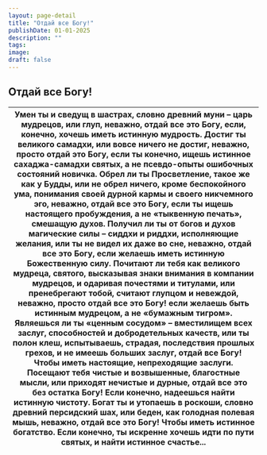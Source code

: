 ```yaml
---
layout: page-detail
title: "Отдай все Богу!"
publishDate: 01-01-2025
description: ""
tags:
image:
draft: false
---
```


## Отдай все Богу!
| Умен ты и сведущ в шастрах, словно древний муни – царь мудрецов, или глуп, неважно, отдай все это Богу, если, конечно, хочешь иметь истинную мудрость. Достиг ты великого самадхи, или вовсе ничего не достиг, неважно, просто отдай это Богу, если ты конечно, ищешь истинное сахаджа-самадхи святых, а не псевдо-опыты ошибочных состояний новичка. Обрел ли ты Просветление, такое же как у Будды, или не обрел ничего, кроме беспокойного ума, понимания своей дурной кармы и своего никчемного эго, неважно, отдай все это Богу, если ты ищешь настоящего пробуждения, а не «тыквенную печать», смешащую духов. Получил ли ты от богов и духов магические силы – сиддхи и риддхи, исполняющие желания, или ты не видел их даже во сне, неважно, отдай все это Богу, если желаешь иметь истинную Божественную силу. Почитают ли тебя как великого мудреца, святого, высказывая знаки внимания в компании мудрецов, и одаривая почестями и титулами, или пренебрегают тобой, считают глупцом и невеждой, неважно, просто отдай все это Богу! если желаешь быть истинным мудрецом, а не «бумажным тигром». Являешься ли ты «ценным сосудом» – вместилищем всех заслуг, способностей и добродетельных качеств, или ты полон клеш, испытываешь, страдая, последствия прошлых грехов, и не имеешь больших заслуг, отдай все Богу! Чтобы иметь настоящие, непреходящие заслуги. Посещают тебя чистые и возвышенные, благостные мысли, или приходят нечистые и дурные, отдай все это без остатка Богу! Если конечно, надеешься найти истинную чистоту. Богат ты и утопаешь в роскоши, словно древний персидский шах, или беден, как голодная полевая мышь, неважно, отдай все это Богу! Чтобы иметь истинное богатство. Если конечно, ты искренне хочешь идти по пути святых, и найти истинное счастье... |
| ------------------------------------------------------------------------------------------------------------------------------------------------------------------------------------------------------------------------------------------------------------------------------------------------------------------------------------------------------------------------------------------------------------------------------------------------------------------------------------------------------------------------------------------------------------------------------------------------------------------------------------------------------------------------------------------------------------------------------------------------------------------------------------------------------------------------------------------------------------------------------------------------------------------------------------------------------------------------------------------------------------------------------------------------------------------------------------------------------------------------------------------------------------------------------------------------------------------------------------------------------------------------------------------------------------------------------------------------------------------------------------------------------------------------------------------------------------------------------------------------------------------------------------------------------------------------------------------------------------------------------------------------------------------------------------------------------------------------------------------------------------------------------------------------------ |
  
  
